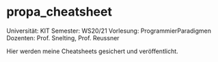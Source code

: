 # propa_cheatsheet
Universität: KIT
Semester: WS20/21
Vorlesung: ProgrammierParadigmen 
Dozenten: Prof. Snelting, Prof. Reussner 
 
Hier werden meine Cheatsheets gesichert und veröffentlicht.
